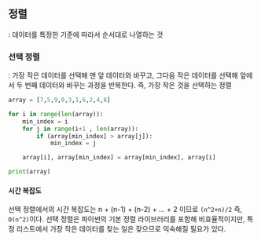## 정렬
: 데이터를 특정한 기준에 따라서 순서대로 나열하는 것

### 선택 정렬
: 가장 작은 데이터를 선택해 맨 앞 데이터와 바꾸고, 그다음 작은 데이터를 선택해 앞에서 두 번째 데이터와 바꾸는 과정을 반복한다. 즉, 가장 작은 것을 선택하는 정렬

```python
array = [7,5,9,0,3,1,6,2,4,8]

for i in range(len(array)):
    min_index = i
    for j in range(i+1 , len(array)):
        if (array[min_index] > array[j]):
            min_index = j

    array[i], array[min_index] = array[min_index], array[i]

print(array)
```

#### 시간 복잡도
선택 정렬에서의 시간 복잡도는 n + (n-1) + (n-2) + ... + 2 이므로 `(n^2+n)/2` 즉, `O(n^2)`이다. 
선택 정렬은 파이썬의 기본 정렬 라이브러리를 포함해 비효율적이지만, 특정 리스트에서 가장 작은 데이터를 찾는 일은 잦으므로 익숙해질 필요가 있다.
